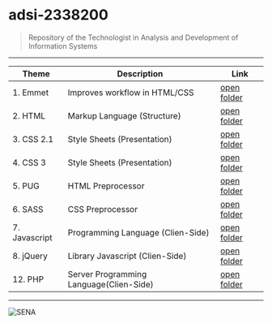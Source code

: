 # adsi-2338200
> Repository of the Technologist in Analysis and Development of Information Systems
---

| Theme | Description | Link
| --- | --- | --- |
|  1. Emmet      | Improves workflow in HTML/CSS           | [open folder](01-emmet/)      |
|  2. HTML       | Markup Language (Structure)             | [open folder](02-html/)       |
|  3. CSS 2.1    | Style Sheets (Presentation)             | [open folder](03-css/)        |
|  4. CSS 3      | Style Sheets (Presentation)             | [open folder](04-css3/)       |
|  5. PUG        | HTML Preprocessor                       | [open folder](05-pug/)        |
|  6. SASS       | CSS Preprocessor                        | [open folder](06-sass/)       |
|  7. Javascript | Programming Language (Clien-Side)       | [open folder](07-javascript/) |
|  8. jQuery     | Library Javascript (Clien-Side)         | [open folder](08-jQuery/) |
| 12. PHP        | Server Programming Language(Clien-Side) | [open folder](12-javascript/) |

---

![SENA](https://upload.wikimedia.org/wikipedia/commons/thumb/8/83/Sena_Colombia_logo.svg/1200px-Sena_Colombia_logo.svg.png)